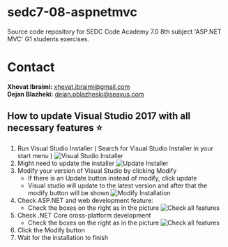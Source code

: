 # sedc7-08-aspnetmvc
Source code repository for SEDC Code Academy 7.0 8th subject 'ASP.NET MVC' G1 students exercises.

# Contact

**Xhevat Ibraimi:** <xhevat.ibraimi@gmail.com> <br/>
**Dejan Blazheki:** <dejan.pblazheski@seavus.com> <br/>

## How to update Visual Studio 2017 with all necessary features ⭐
1. Run Visual Studio Installer ( Search for Visual Studio Installer in your start menu )
![Visual Studio Installer](https://github.com/sedc-codecademy/sedc7-08-aspnetmvc/blob/master/g5/img/vs1.PNG?raw=true)
2. Might need to update the installer
![Update Installer](https://github.com/sedc-codecademy/sedc7-08-aspnetmvc/blob/master/g5/img/vs2.jpg?raw=true)
2. Modify your version of Visual Studio by clicking Modify
	* If there is an Update button instead of modify, click update
	* Visual studio will update to the latest version and after that the modify button will be shown
![Modify Installation](https://github.com/sedc-codecademy/sedc7-08-aspnetmvc/blob/master/g5/img/vs3.PNG?raw=true)
3. Check ASP.NET and web development feature:
	* Check the boxes on the right as in the picture
![Check all features](https://github.com/sedc-codecademy/sedc7-08-aspnetmvc/blob/master/g5/img/vs4.PNG?raw=true)
4. Check .NET Core cross-platform development
	* Check the boxes on the right as in the picture
![Check all features](https://github.com/sedc-codecademy/sedc7-08-aspnetmvc/blob/master/g5/img/vs5.PNG?raw=true)	
5. Click the Modify button
6. Wait for the installation to finish
